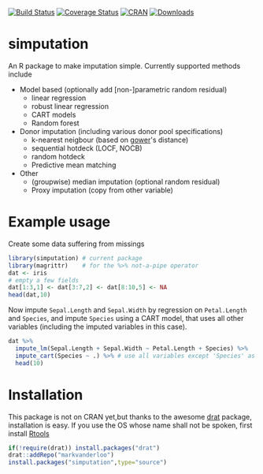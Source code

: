 
[![Build Status](https://travis-ci.org/markvanderloo/simputation.svg?branch=master)](https://travis-ci.org/markvanderloo/simputation)
[![Coverage Status](https://coveralls.io/repos/github/markvanderloo/simputation/badge.svg)](https://coveralls.io/github/markvanderloo/simputation)
[![CRAN](http://www.r-pkg.org/badges/version/simputation)](http://cran.r-project.org/web/package=simputation)
[![Downloads](http://cranlogs.r-pkg.org/badges/simputation)](http://cran.r-project.org/package=simputation) 
# simputation
An R package to make imputation simple. Currently supported methods include

- Model based (optionally add [non-]parametric random residual)
    - linear regression 
    - robust linear regression
    - CART models
    - Random forest
- Donor imputation (including various donor pool specifications)
  - k-nearest neigbour (based on [gower](https://cran.r-project.org/package=gower)'s distance)
  - sequential hotdeck (LOCF, NOCB)
  - random hotdeck
  - Predictive mean matching
- Other
  - (groupwise) median imputation (optional random residual)
  - Proxy imputation (copy from other variable) 


# Example usage

Create some data suffering from missings
```r
library(simputation) # current package
library(magrittr)    # for the %>% not-a-pipe operator
dat <- iris
# empty a few fields
dat[1:3,1] <- dat[3:7,2] <- dat[8:10,5] <- NA
head(dat,10)
```
Now impute `Sepal.Length` and `Sepal.Width` by regression on `Petal.Length` and `Species`, and impute `Species` using a CART model, that uses all other variables (including the imputed variables in this case).
```r
dat %>% 
  impute_lm(Sepal.Length + Sepal.Width ~ Petal.Length + Species) %>%
  impute_cart(Species ~ .) %>% # use all variables except 'Species' as predictor
  head(10)
```

# Installation

This package is not on CRAN yet,but thanks to the awesome [drat](http://cran.r-project.org/package=drat) package, installation is easy. If you use the OS whose name shall not be spoken, first install [Rtools](https://cran.r-project.org/bin/windows/Rtools/)
```r
if(!require(drat)) install.packages("drat")
drat::addRepo("markvanderloo")
install.packages("simputation",type="source")
```

